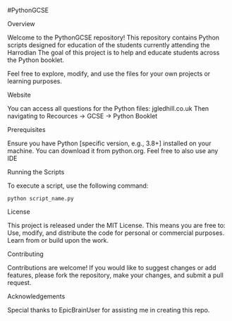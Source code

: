#PythonGCSE

Overview

Welcome to the PythonGCSE repository! This repository contains Python scripts designed for education of the students currently attending the Harrodian
The goal of this project is to help and educate students across the Python booklet.
    
Feel free to explore, modify, and use the files for your own projects or learning purposes.

Website

You can access all questions for the Python files: jgledhill.co.uk
Then navigating to Recources -> GCSE -> Python Booklet

Prerequisites

Ensure you have Python [specific version, e.g., 3.8+] installed on your machine. You can download it from python.org.
Feel free to also use any IDE

Running the Scripts

To execute a script, use the following command:
	
	python script_name.py

License

This project is released under the MIT License. This means you are free to:
		Use, modify, and distribute the code for personal or commercial purposes.
		Learn from or build upon the work.

Contributing

Contributions are welcome! If you would like to suggest changes or add features, please fork the repository, make your changes, and submit a pull request.

Acknowledgements

Special thanks to EpicBrainUser for assisting me in creating this repo.

